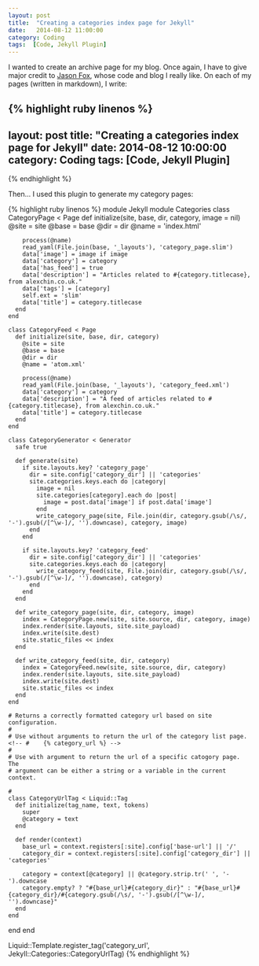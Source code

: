 ```yaml
---
layout: post
title:  "Creating a categories index page for Jekyll"
date:   2014-08-12 11:00:00
category: Coding
tags:  [Code, Jekyll Plugin]
---
```


I wanted to create an archive page for my blog. Once again, I have to give major credit to [Jason Fox](http://www.neverstopbuilding.com/), whose code and blog I really like. On each of my pages (written in markdown), I write:

{% highlight ruby linenos %}
---
layout: post
title:  "Creating a categories index page for Jekyll"
date:   2014-08-12 10:00:00
category: Coding
tags:  [Code, Jekyll Plugin]
---
{% endhighlight %}

Then... I used this plugin to generate my category pages:

{% highlight ruby linenos %}
module Jekyll
  module Categories
    class CategoryPage < Page
      def initialize(site, base, dir, category, image = nil)
        @site = site
        @base = base
        @dir = dir
        @name = 'index.html'

        process(@name)
        read_yaml(File.join(base, '_layouts'), 'category_page.slim')
        data['image'] = image if image
        data['category'] = category
        data['has_feed'] = true
        data['description'] = "Articles related to #{category.titlecase}, from alexchin.co.uk."
        data['tags'] = [category]
        self.ext = 'slim'
        data['title'] = category.titlecase
      end
    end

    class CategoryFeed < Page
      def initialize(site, base, dir, category)
        @site = site
        @base = base
        @dir = dir
        @name = 'atom.xml'

        process(@name)
        read_yaml(File.join(base, '_layouts'), 'category_feed.xml')
        data['category'] = category
        data['description'] = "A feed of articles related to #{category.titlecase}, from alexchin.co.uk."
        data['title'] = category.titlecase
      end
    end

    class CategoryGenerator < Generator
      safe true

      def generate(site)
        if site.layouts.key? 'category_page'
          dir = site.config['category_dir'] || 'categories'
          site.categories.keys.each do |category|
            image = nil
            site.categories[category].each do |post|
              image = post.data['image'] if post.data['image']
            end
            write_category_page(site, File.join(dir, category.gsub(/\s/, '-').gsub(/[^\w-]/, '').downcase), category, image)
          end
        end

        if site.layouts.key? 'category_feed'
          dir = site.config['category_dir'] || 'categories'
          site.categories.keys.each do |category|
            write_category_feed(site, File.join(dir, category.gsub(/\s/, '-').gsub(/[^\w-]/, '').downcase), category)
          end
        end
      end

      def write_category_page(site, dir, category, image)
        index = CategoryPage.new(site, site.source, dir, category, image)
        index.render(site.layouts, site.site_payload)
        index.write(site.dest)
        site.static_files << index
      end

      def write_category_feed(site, dir, category)
        index = CategoryFeed.new(site, site.source, dir, category)
        index.render(site.layouts, site.site_payload)
        index.write(site.dest)
        site.static_files << index
      end
    end

    # Returns a correctly formatted category url based on site configuration.
    #
    # Use without arguments to return the url of the category list page.
    <!-- #    {% category_url %} -->
    #
    # Use with argument to return the url of a specific catogory page.  The
    # argument can be either a string or a variable in the current context.
<!--     #    {% category_url category_name %}
    #    {% category_url category_var %} -->
    #
    class CategoryUrlTag < Liquid::Tag
      def initialize(tag_name, text, tokens)
        super
        @category = text
      end

      def render(context)
        base_url = context.registers[:site].config['base-url'] || '/'
        category_dir = context.registers[:site].config['category_dir'] || 'categories'

        category = context[@category] || @category.strip.tr(' ', '-').downcase
        category.empty? ? "#{base_url}#{category_dir}" : "#{base_url}#{category_dir}/#{category.gsub(/\s/, '-').gsub(/[^\w-]/, '').downcase}"
      end
    end
  end
end

Liquid::Template.register_tag('category_url', Jekyll::Categories::CategoryUrlTag)
{% endhighlight %}